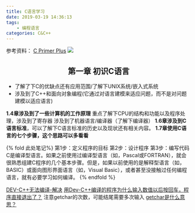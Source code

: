 ```yaml
---
title: C语言学习
date: 2019-03-19 14:36:13
tags:
    - 编程语言
categories: C&C++
---
```


参考资料：
[C Primer Plus](https://book.douban.com/subject/26792521/)
![](https://www.2d-erocafe.com/wp-content/uploads/2016/05/b77c405950ef8df33e30c740f3eac329.jpg)

<!-- more -->

##  <center>第一章 初识C语言</center>
* 了解了下C的优缺点还有应用范围/了解下UNIX系统/嵌入式系统
* 涉及到了C++和面向对象编程(它通过对语言建模来适应问题，而不是对问题建模以适应语言)

**1.4章涉及到了一些计算机的工作原理**
重点了解下CPU的结构和功能以及程序处理，涉及到了寄存器
涉及到了机器语言/编译器（了解下编译器）
**1.6章涉及到C语言标准**，可以了解下C语言标准的历史以及现状还有相关内容。
**1.7章使用C语言的七个步骤，这个思路可以多看看**

{% fold 此处笔记%}
第1步：定义程序的目标
第2步：设计程序
第3步：编写代码
C是编译型语言。如果之前使用过编译型语言（如，Pascal或FORTRAN），就会很熟悉组建C程序的几个基本步骤。但是，如果以前使用的是解释型语言（如，BASIC）或面向图形界面语言（如，Visual Basic），或者甚至没接触过任何编程语言，就有必要学习如何编译。
{% endfold %}

[DEV-C++无法编译-解决](https://zhidao.baidu.com/question/744858718728363892.html)
[用Dev-C++编译的程序为什么输入数值以后按回车，程序直接退出了？](https://zhidao.baidu.com/question/426503646204894852.html)
注意getchar的次数，可能结尾需要多次输入
[getchar是什么意思？](https://zhidao.baidu.com/question/4533944.html)